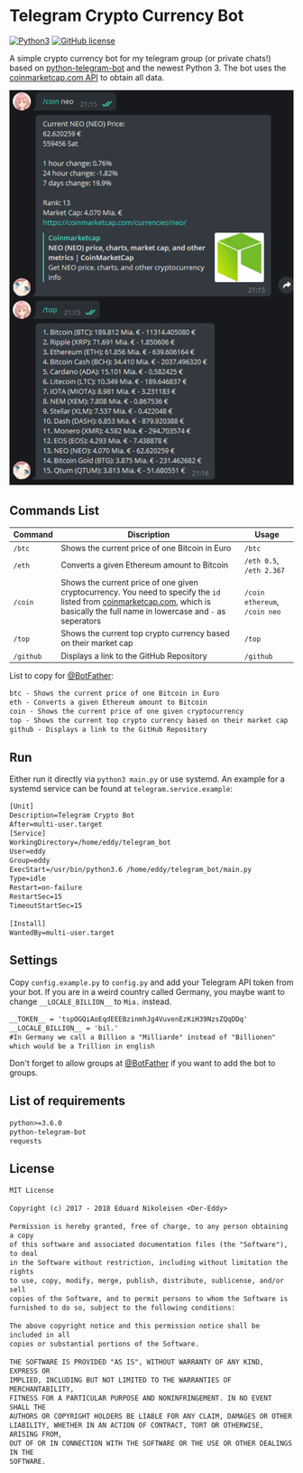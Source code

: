 Telegram Crypto Currency Bot
=====================

[![Python3](https://img.shields.io/badge/python-3.6-blue.svg)](https://github.com/Der-Eddy/discord_bot)
[![GitHub license](https://img.shields.io/badge/license-MIT-blue.svg)](https://raw.githubusercontent.com/Der-Eddy/telegram_crypto_bot/master/LICENSE)

A simple crypto currency bot for my telegram group (or private chats!) based on [python-telegram-bot](https://github.com/python-telegram-bot/python-telegram-bot) and the newest Python 3. The bot uses the [coinmarketcap.com API](https://coinmarketcap.com/api/) to obtain all data.

![commands example](img/commands.png)

Commands List
-------------
Command | Discription | Usage
----------------|--------------|-------
`/btc` | Shows the current price of one Bitcoin in Euro | `/btc`
`/eth` | Converts a given Ethereum amount to Bitcoin | `/eth 0.5`, `/eth 2.367`
`/coin` | Shows the current price of one given cryptocurrency. You need to specify the `id` listed from [coinmarketcap.com](https://coinmarketcap.com/api/), which is basically the full name in lowercase and `-` as seperators | `/coin ethereum`, `/coin neo`
`/top` | Shows the current top crypto currency based on their market cap | `/top`
`/github` | Displays a link to the GitHub Repository | `/github`

List to copy for [@BotFather](https://telegram.me/BotFather):

    btc - Shows the current price of one Bitcoin in Euro
    eth - Converts a given Ethereum amount to Bitcoin
    coin - Shows the current price of one given cryptocurrency
    top - Shows the current top crypto currency based on their market cap
    github - Displays a link to the GitHub Repository

Run
-------------
Either run it directly via `python3 main.py` or use systemd. An example for a systemd service can be found at `telegram.service.example`:

    [Unit]
    Description=Telegram Crypto Bot
    After=multi-user.target
    [Service]
    WorkingDirectory=/home/eddy/telegram_bot
    User=eddy
    Group=eddy
    ExecStart=/usr/bin/python3.6 /home/eddy/telegram_bot/main.py
    Type=idle
    Restart=on-failure
    RestartSec=15
    TimeoutStartSec=15

    [Install]
    WantedBy=multi-user.target


Settings
-------------
Copy `config.example.py` to `config.py` and add your Telegram API token from your bot. If you are in a weird country called Germany, you maybe want to change `__LOCALE_BILLION__` to `Mia.` instead. 

    __TOKEN__ = 'tspOGQiAoEqdEEEBzinmhJg4VuvenEzKiH39NzsZQqDDq'
    __LOCALE_BILLION__ = 'bil.'
    #In Germany we call a Billion a "Milliarde" instead of "Billionen" which would be a Trillion in english

Don't forget to allow groups at [@BotFather](https://telegram.me/BotFather) if you want to add the bot to groups.

List of requirements
-------------

    python>=3.6.0
    python-telegram-bot
    requests


License
-------------

    MIT License

    Copyright (c) 2017 - 2018 Eduard Nikoleisen <Der-Eddy>

    Permission is hereby granted, free of charge, to any person obtaining a copy
    of this software and associated documentation files (the "Software"), to deal
    in the Software without restriction, including without limitation the rights
    to use, copy, modify, merge, publish, distribute, sublicense, and/or sell
    copies of the Software, and to permit persons to whom the Software is
    furnished to do so, subject to the following conditions:

    The above copyright notice and this permission notice shall be included in all
    copies or substantial portions of the Software.

    THE SOFTWARE IS PROVIDED "AS IS", WITHOUT WARRANTY OF ANY KIND, EXPRESS OR
    IMPLIED, INCLUDING BUT NOT LIMITED TO THE WARRANTIES OF MERCHANTABILITY,
    FITNESS FOR A PARTICULAR PURPOSE AND NONINFRINGEMENT. IN NO EVENT SHALL THE
    AUTHORS OR COPYRIGHT HOLDERS BE LIABLE FOR ANY CLAIM, DAMAGES OR OTHER
    LIABILITY, WHETHER IN AN ACTION OF CONTRACT, TORT OR OTHERWISE, ARISING FROM,
    OUT OF OR IN CONNECTION WITH THE SOFTWARE OR THE USE OR OTHER DEALINGS IN THE
    SOFTWARE.

